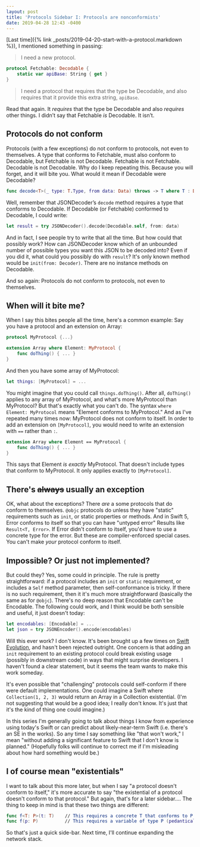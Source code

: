 ```yaml
---
layout: post
title: 'Protocols Sidebar I: Protocols are nonconformists'
date: 2019-04-28 12:43 -0400
---
```

[Last time]({% link _posts/2019-04-20-start-with-a-protocol.markdown %}), I mentioned something in passing:

> I need a new protocol.

```swift
protocol Fetchable: Decodable {
    static var apiBase: String { get }
}
```

> I need a protocol that requires that the type be Decodable, and also requires that it provide this extra string, `apiBase`.

Read that again. It *requires* that the type be Decodable and also *requires* other things. I didn’t say that Fetchable *is* Decodable. It isn’t.
<!--more-->

## Protocols do not conform

Protocols (with a few exceptions) do not conform to protocols, not even to themselves. A type that conforms to Fetchable, must also conform to Decodable, but Fetchable is not Decodable. Fetchable is not Fetchable. Decodable is not Decodable. Why do I keep repeating this. Because you will forget, and it will bite you. What would it mean if Decodable were Decodable?

```swift
func decode<T>(_ type: T.Type, from data: Data) throws -> T where T : Decodable
```

Well, remember that JSONDecoder’s `decode` method requires a type that conforms to Decodable. If Decodable (or Fetchable) conformed to Decodable, I could write:

```swift
let result = try JSONDecoder().decode(Decodable.self, from: data)
```

And in fact, I see people try to write that all the time. But how could that possibly work? How can JSONDecoder know which of an unbounded number of possible types you want this JSON to be decoded into? Even if you did it, what could you possibly do with `result`? It's only known method would be `init(from: Decoder)`. There are no instance methods on Decodable.

And so again: Protocols do not conform to protocols, not even to themselves.

## When will it bite me?

When I say this bites people all the time, here's a common example: Say you have a protocol and an extension on Array:

```swift
protocol MyProtocol {...}

extension Array where Element: MyProtocol {
    func doThing() { ... }
}
```

And then you have some array of MyProtocol:

```swift
let things: [MyProtocol] = ...
```

You might imagine that you could call `things.doThing()`. After all, `doThing()` applies to any array of MyProtocol, and what's more MyProtocol than MyProtocol? But that's exactly what you can't do. The syntax `where Element: MyProtocol` means "Element conforms to MyProtocol." And as I've repeated many times now: MyProtocol does not conform to itself. In order to add an extension on `[MyProtocol]`, you would need to write an extension with `==` rather than `:`.

```swift
extension Array where Element == MyProtocol {
    func doThing() { ... }
}
```

This says that Element *is exactly* MyProtocol. That doesn't include types that conform to MyProtocol. It only applies exactly to `[MyProtocol]`.

## There's <strike>always</strike> usually an exception

OK, what about the exceptions? There *are* a some protocols that do conform to themselves. `@objc` protocols do unless they have "static" requirements such as `init`, or static properties or methods. And in Swift 5, Error conforms to itself so that you can have "untyped error" Results like `Result<T, Error>`. If Error didn't conform to itself, you'd have to use a concrete type for the error. But these are compiler-enforced special cases. You can't make *your* protocol conform to itself.

## Impossible? Or just not implemented?

But could they? Yes, some could in principle. The rule is pretty straightforward: if a protocol includes an `init` or `static` requirement, or includes a `Self` method parameter, then self-conformance is tricky. If there is no such requirement, then it it's much more straightforward (basically the same as for `@objc`). There's no deep reason that Encodable can't be Encodable. The following could work, and I think would be both sensible and useful, it just doesn't today:

```swift
let encodables: [Encodable] = ...
let json = try JSONEncoder().encode(encodables)
```

Will this ever work? I don't know. It's been brought up a few times on [Swift Evolution](https://forums.swift.org/t/will-existentials-ever-conform-to-their-protocols/4919), and hasn't been rejected outright. One concern is that adding an `init` requirement to an existing protocol could break existing usage (possibly in downstream code) in ways that might surprise developers. I haven't found a clear statement, but it seems the team wants to make this work someday.

It's even possible that "challenging" protocols could self-conform if there were default implementations. One could imagine a Swift where `Collection(1, 2, 3)` would return an Array in a Collection existential. (I'm not suggesting that would be a good idea; I really don't know. It's just that it's the kind of thing one could imagine.)

In this series I'm generally going to talk about things I know from experience using today's Swift or can predict about likely-near-term Swift (i.e. there's an SE in the works). So any time I say something like "that won't work," I mean "without adding a significant feature to Swift that I don't know is planned." (Hopefully folks will continue to correct me if I'm misleading about how hard something would be.)

## I of course mean "existentials"

I want to talk about this more later, but when I say "a protocol doesn't conform to itself," it's more accurate to say "the existential of a protocol doesn't conform to that protocol." But again, that's for a later sidebar.... The thing to keep in mind is that these two things are different:

```swift
func f<T: P>(t: T)    // This requires a concrete T that conforms to P
func f(p: P)          // This requires a variable of type P (pedantically: "a P existential")
```

So that's just a quick side-bar. Next time, I'll continue expanding the network stack.